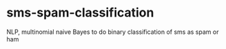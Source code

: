 # sms-spam-classification
NLP, multinomial naive Bayes to do binary classification of sms as spam or ham
